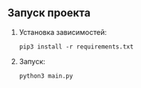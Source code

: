 ## Запуск проекта

1. Установка зависимостей:

    ```  
    pip3 install -r requirements.txt  
    ```
   
2. Запуск:
    ```
    python3 main.py
    ```